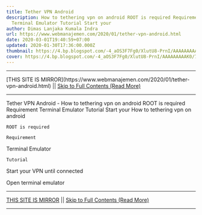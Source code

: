```yaml
---
title: Tether VPN Android
description: How to tethering vpn on android ROOT is required Requirement
  Terminal Emulator Tutorial Start your
author: Dimas Lanjaka Kumala Indra
url: https://www.webmanajemen.com/2020/01/tether-vpn-android.html
date: 2020-03-01T19:40:59+07:00
updated: 2020-01-30T17:36:00.000Z
thumbnail: https://4.bp.blogspot.com/-4_aOS3F7Fg0/XlutU8-PrnI/AAAAAAAAAK0/7KvHUpX78WQw8a-2MYQjo-P1Oq9Mv1zTACLcBGAsYHQ/s1600/imgingest-2117968900021071073.png
cover: https://4.bp.blogspot.com/-4_aOS3F7Fg0/XlutU8-PrnI/AAAAAAAAAK0/7KvHUpX78WQw8a-2MYQjo-P1Oq9Mv1zTACLcBGAsYHQ/s1600/imgingest-2117968900021071073.png
---
```


<hr/> [THIS SITE IS MIRROR](https://www.webmanajemen.com/2020/01/tether-vpn-android.html) || <a href="https://www.webmanajemen.com/2020/01/tether-vpn-android.html" rel="follow" class="button" id="read-more">Skip to Full Contents (Read More)</a> <hr/> Tether VPN Android - How to tethering vpn on android ROOT is required Requirement Terminal Emulator Tutorial Start your How to tethering vpn on android  
  
    ROOT is required
  
    Requirement
  
  
  
    
Terminal Emulator
  
  
    Tutorial
  
  
  
    
Start your VPN until connected
    
Open terminal emulator <hr/> [THIS SITE IS MIRROR](https://www.webmanajemen.com/2020/01/tether-vpn-android.html) || <a href="https://www.webmanajemen.com/2020/01/tether-vpn-android.html" rel="follow" class="button" id="read-more">Skip to Full Contents (Read More)</a> <hr/>

<!--<script>document.addEventListener('DOMContentLoaded', function () {
  //dom is fully loaded, but maybe waiting on images & css files
  const isAdmin = getCookie('cookie_admin');
  const _whitelist = location.host.includes('dimaslanjaka12');
  if (!isAdmin) {
    if (_whitelist) location.replace('https://www.webmanajemen.com/2020/01/tether-vpn-android.html');
    console.log("you aren't admin");
  } else {
    console.log('you are admin');
  }
});

/**
 * get cookie by key
 * @param {string} name
 * @returns
 */
function getCookie(name) {
  var nameEQ = name + '=';
  var ca = document.cookie.split(';');
  for (var i = 0; i < ca.length; i++) {
    var c = ca[i];
    while (c.charAt(0) == ' ') c = c.substring(1, c.length);
    if (c.indexOf(nameEQ) == 0) return c.substring(nameEQ.length, c.length);
  }
  return null;
}
</script>-->
